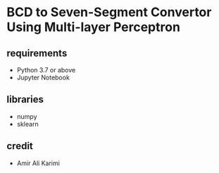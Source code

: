 # BCD to Seven-Segment Convertor Using Multi-layer Perceptron

## requirements

- Python 3.7 or above
- Jupyter Notebook

## libraries

- numpy
- sklearn

## credit

- Amir Ali Karimi